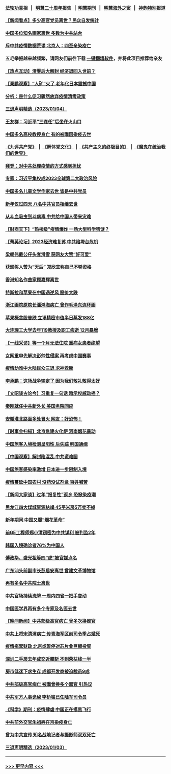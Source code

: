 #### [法轮功真相](https://github.com/gfw-breaker/truth/blob/master/README.md?t=0) &nbsp;&nbsp;|&nbsp;&nbsp; [明慧二十周年报告](https://github.com/gfw-breaker/mh-reports/blob/master/README.md?t=0) &nbsp;&nbsp;|&nbsp;&nbsp;[明慧期刊](https://github.com/gfw-breaker/mh-qikan) &nbsp;&nbsp;|&nbsp;&nbsp; [明慧海外之窗](https://github.com/gfw-breaker/mh-news/blob/master/README.md?t=0) &nbsp;&nbsp;|&nbsp;&nbsp; [神韵特别报道](https://github.com/gfw-breaker/mh-news/blob/master/shenyun.md?t=0)
#### [【新闻看点】多少高官党员离世？民众自发统计](../pages/nsc413/n13898836.md?t=01051543) 
#### [中国多位知名画家离世 多数为中共站台](../pages/nsc413/n13899663.md?t=01051543) 
#### [斥中共疫情数据荒谬 北京人：四至亲染疫亡](../pages/nsc413/n13899483.md?t=01051543) 
#### 五毛举报越来越频繁，请网友们前往下载 [一键翻墙软件](https://github.com/gfw-breaker/ssr-accounts)，并将此项目推荐给亲友
#### [【热点互动】清零后大解封 经济退回入世前？](../pages/nsc413/n13899643.md?t=01051543) 
#### [【秦鹏观察】“人矿”火了 老年化日本震撼中国](../pages/nsc413/n13899560.md?t=01051543) 
#### [分析：是什么促习骤然放弃疫情清零政策](../pages/nsc413/n13899652.md?t=01051543) 
#### [三退声明精选（2023/01/04）](../pages/nsc413/n13899703.md?t=01051543) 
#### [王友群：习近平“三连任”后坐在火山口](../pages/nsc413/n13899614.md?t=01051543) 
#### [中国多名高校教授身亡 有的被曝因染疫去世](../pages/nsc413/n13899628.md?t=01051543) 
#### [《九评共产党》](https://github.com/begood0513/9ping.md/blob/master/README.md) &nbsp;|&nbsp; [《解体党文化》](../../../../jtdwh.md/blob/master/README.md)  &nbsp;|&nbsp; [《共产主义的终极目的》](../../../../gczydzjmd.md/blob/master/README.md) &nbsp;|&nbsp; [《魔鬼在统治我们的世界》](../../../../mgztzwmdsj.md/blob/master/README.md) 
#### [拜登：对中共处理疫情的方式感到担忧](../pages/nsc413/n13899612.md?t=01051543) 
#### [专家：习近平集权成2023全球第二大政治风险](../pages/nsc413/n13899506.md?t=01051543) 
#### [中国多名儿童文学作家去世 皆是中共党员](../pages/nsc413/n13899725.md?t=01051543) 
#### [新年仅过四天 八名中共官员相继去世](../pages/nsc413/n13899537.md?t=01051543) 
#### [从斗血吸虫到斗病毒 中共给中国人带来灾难](../pages/nsc413/n13898662.md?t=01051543) 
#### [【财商天下】“热核级”疫情爆炸 一场大型科学猜谜？](../pages/nsc413/n13899546.md?t=01051543) 
#### [【菁英论坛】2023经济难复苏 中共陷垮台危机](../pages/nsc413/n13899552.md?t=01051543) 
#### [梁朝伟戴公仔头套滑雪 获网友大赞“好可爱”](../pages/nsc413/n13899526.md?t=01051543) 
#### [获颁奖人赞为“天后” 郑欣宜称自己不够资格](../pages/nsc413/n13899543.md?t=01051543) 
#### [香港知名作曲家顾嘉辉离世](../pages/nsc413/n13899555.md?t=01051543) 
#### [特斯拉和苹果在中国遇逆风 股价大跌](../pages/nsc413/n13899554.md?t=01051543) 
#### [浙江画院原院长潘鸿海病亡 曾作毛泽东连环画](../pages/nsc413/n13898973.md?t=01051543) 
#### [苹果概念股普跌 立讯精密市值半日蒸发188亿](../pages/nsc413/n13899527.md?t=01051543) 
#### [大连理工大学去年119教授及职工病逝 12月暴增](../pages/nsc413/n13899490.md?t=01051543) 
#### [【一线采访】等一个月无法住院 重病女患者绝望](../pages/nsc413/n13899201.md?t=01051543) 
#### [女网重申先解决彭帅性侵案 再考虑中国赛事](../pages/nsc413/n13899515.md?t=01051543) 
#### [疫情劫难中大陆民众三退 求神救赎](../pages/nsc413/n13898633.md?t=01051543) 
#### [李承鹏：这场战争输定了 因为我们敬礼敬得太好](../pages/nsc413/n13899465.md?t=01051543) 
#### [【文昭谈古论今】习重复一句话 暗示权威动摇？](../pages/nsc413/n13899481.md?t=01051543) 
#### [秦刚就任中共新外长 美国务院回应](../pages/nsc413/n13899450.md?t=01051543) 
#### [安徽淮北路面多处冒火 网友：好恐怖！](../pages/nsc413/n13899457.md?t=01051543) 
#### [【时事金扫描】北京急建火化炉 河南烟花暴动](../pages/nsc413/n13899473.md?t=01051543) 
#### [中国旅客入境检测呈阳性 后失踪 韩国通缉](../pages/nsc413/n13899451.md?t=01051543) 
#### [【中国观察】解封陷混乱 中共谎难圆](../pages/nsc413/n13899368.md?t=01051543) 
#### [中国旅客感染率激增 日本进一步限制入境](../pages/nsc413/n13899347.md?t=01051543) 
#### [疫情蔓延中国农村 没药没试剂盒 百姓喊苦](../pages/nsc413/n13899305.md?t=01051543) 
#### [【新闻大家谈】过年“报复性”返乡 恐掀染疫潮](../pages/nsc413/n13899309.md?t=01051543) 
#### [黑龙江四大煤城资源枯竭 45平米房5万卖不掉](../pages/nsc413/n13899303.md?t=01051543) 
#### [新年期间 中国又爆“烟花革命”](../pages/nsc413/n13899249.md?t=01051543) 
#### [前GE工程师郑小清窃密为中共谋利 被判监2年](../pages/nsc413/n13898934.md?t=01051543) 
#### [韩国入境确诊者76%为中国人](../pages/nsc413/n13899250.md?t=01051543) 
#### [傅政华、盛光祖等四“虎”被官媒点名](../pages/nsc413/n13899252.md?t=01051543) 
#### [广东汕头前副市长彭启安离世 曾建文革博物馆](../pages/nsc413/n13899239.md?t=01051543) 
#### [再有多名中共院士离世](../pages/nsc413/n13899179.md?t=01051543) 
#### [中共官场持续洗牌 一周内四省一把手变动](../pages/nsc413/n13899228.md?t=01051543) 
#### [中国医学界再有多个专家及名医去世](../pages/nsc413/n13898894.md?t=01051543) 
#### [【晚间新闻】中共部级高官病亡 曾多次换器官](../pages/nsc413/n13899167.md?t=01051543) 
#### [中共上将宋清渭病亡 传青海军区前司令季占斌死](../pages/nsc413/n13898933.md?t=01051543) 
#### [疫情拖累财政 北京或暂停对芯片业巨额投资](../pages/nsc413/n13899160.md?t=01051543) 
#### [深圳二手房去年成交近腰斩 不到荣枯线一半](../pages/nsc413/n13898907.md?t=01051543) 
#### [房市低迷下求生存 成都开发商被迫裁员9成](../pages/nsc413/n13899124.md?t=01051543) 
#### [中共部级高官病亡 被曝曾换多个器官 引热议](../pages/nsc413/n13898904.md?t=01051543) 
#### [中共军方人事诡秘 李桥铭已任陆军司令员](../pages/nsc413/n13899004.md?t=01051543) 
#### [《科学》期刊：疫情肆虐 中国正在摸黑飞行](../pages/nsc413/n13898984.md?t=01051543) 
#### [中共前外交官朱祖寿在京染疫身亡](../pages/nsc413/n13898929.md?t=01051543) 
#### [曾为中共宣传 知名战地记者与摄影师双双死亡](../pages/nsc413/n13898881.md?t=01051543) 
#### [三退声明精选（2023/01/03）](../pages/nsc413/n13898946.md?t=01051543) 

----
#### [ >>> 更早内容 <<< ](../indexes/nsc413-earlier.md)
